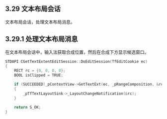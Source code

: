 ## 3.29 文本布局会话

文本布局会话，处理文本布局消息。

## 3.29.1 处理文本布局消息

在文本布局会话中，输入法获取合成位置，然后在合成下方显示候选窗口。

```C++
STDAPI CGetTextExtentEditSession::DoEditSession(TfEditCookie ec)
{
    RECT rc = {0, 0, 0, 0};
    BOOL isClipped = TRUE;

    if (SUCCEEDED(_pContextView->GetTextExt(ec, _pRangeComposition, &rc, &isClipped)))
    {
        _pTfTextLayoutSink->_LayoutChangeNotification(&rc);
    }

    return S_OK;
}
```